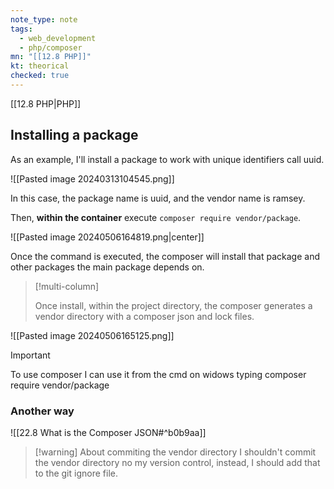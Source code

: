 ```yaml
---
note_type: note
tags:
  - web_development
  - php/composer
mn: "[[12.8 PHP]]"
kt: theorical
checked: true
---
```

[[12.8 PHP|PHP]]
## Installing a package
As an example, I'll install a package to work with unique identifiers call uuid. 

![[Pasted image 20240313104545.png]]

In this case, the package name is uuid, and the vendor name is ramsey.

Then, **within the container** execute `composer require vendor/package`. 

![[Pasted image 20240506164819.png|center]]

Once the command is executed, the composer will install that package and other packages the main package depends on. 

>[!multi-column]
>
>Once install, within the project directory, the composer generates a vendor directory with a composer json and lock files. 
>
![[Pasted image 20240506165125.png]]

>[!important]
>To use composer I can use it from the cmd on widows typing composer require vendor/package

### Another way
![[22.8 What is the Composer JSON#^b0b9aa]]

>[!warning] About commiting the vendor directory
>I shouldn't commit the vendor directory no my version control, instead, I should add that to the git ignore file. 